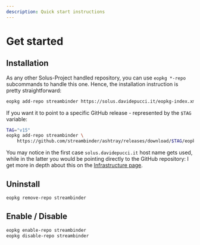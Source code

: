 ```yaml
---
description: Quick start instructions
---
```


# Get started

## Installation

As any other Solus-Project handled repository, you can use `eopkg *-repo` subcommands to handle this one. Hence, the installation instruction is pretty straightforward:

```bash
eopkg add-repo streambinder https://solus.davidepucci.it/eopkg-index.xml.xz
```

If you want it to point to a specific GitHub release - represented by the `$TAG` variable:

```bash
TAG="v15"
eopkg add-repo streambinder \
    https://github.com/streambinder/ashtray/releases/download/$TAG/eopkg-index.xml.xz
```

You may notice in the first case `solus.davidepucci.it` host name gets used, while in the latter you would be pointing directly to the GitHub repository: I get more in depth about this on the [Infrastructure page](infrastructure.md#packages-free-hosting).

## Uninstall

```bash
eopkg remove-repo streambinder
```

## Enable / Disable

```bash
eopkg enable-repo streambinder
eopkg disable-repo streambinder
```

